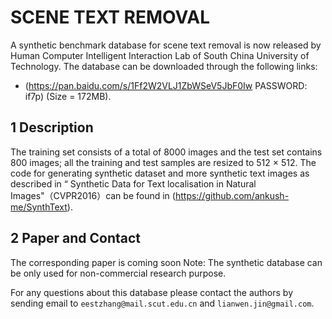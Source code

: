 # SCENE TEXT REMOVAL

A synthetic benchmark database for scene text removal is now released by Human Computer Intelligent Interaction Lab of South China University of Technology. The database can be downloaded through the following links:
* (https://pan.baidu.com/s/1Ff2W2VLJ1ZbWSeV5JbF0Iw  PASSWORD: if7p) (Size = 172MB).

## 1 Description

The training set consists of a total of 8000 images and the test set contains 800 images; all the training and test samples are resized to 512 × 512. The code for generating synthetic dataset and more synthetic text images as described in “ Synthetic Data for Text localisation in Natural Images"（CVPR2016）can be found in (https://github.com/ankush-me/SynthText).

## 2 Paper and Contact

The corresponding paper is coming soon
Note: The synthetic database can be only used for non-commercial research purpose. 

For any questions about this database please contact the authors by sending email to `eestzhang@mail.scut.edu.cn` and `lianwen.jin@gmail.com`.
